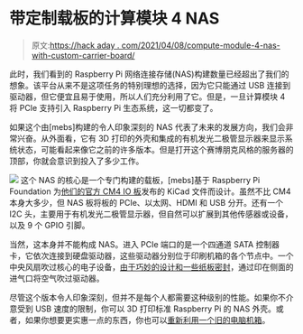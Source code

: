 # 带定制载板的计算模块 4 NAS

> 原文:[https://hack aday . com/2021/04/08/compute-module-4-nas-with-custom-carrier-board/](https://hackaday.com/2021/04/08/compute-module-4-nas-with-custom-carrier-board/)

此时，我们看到的 Raspberry Pi 网络连接存储(NAS)构建数量已经超出了我们的想象。该平台从来不是这项任务的特别理想的选择，因为它只能通过 USB 连接到驱动器，但它便宜且易于使用，所以人们充分利用了它。但是，一旦计算模块 4 将 PCIe 支持引入 Raspberry Pi 生态系统，这一切都变了。

如果这个由[mebs]构建的令人印象深刻的 NAS 代表了未来的发展方向，我们会非常兴奋。从外面看，它有 3D 打印的外壳和集成的有机发光二极管显示器来显示系统状态，可能看起来像它之前的许多版本。但是打开这个赛博朋克风格的服务器的顶部，你就会意识到投入了多少工作。

[![](../Images/68d1391b500e6661240b62eeae01a3d9.png)](https://hackaday.com/wp-content/uploads/2021/04/cm4nas_detail.jpg) 这个 NAS 的核心是一个专门构建的载板，[mebs]基于 Raspberry Pi Foundation 为[他们的官方 CM4 IO 板](https://hackaday.com/2020/10/19/new-raspberry-pi-4-compute-module-so-long-so-dimm-hello-pcie/)发布的 KiCad 文件而设计。虽然不比 CM4 本身大多少，但 NAS 板将板的 PCIe、以太网、HDMI 和 USB 分开。还有一个 I2C 头，主要用于有机发光二极管显示器，但自然可以扩展到其他传感器或设备，以及 9 个 GPIO 引脚。

当然，这本身并不能构成 NAS。进入 PCIe 端口的是一个四通道 SATA 控制器卡，它依次连接到硬盘驱动器，这些驱动器分别位于印刷机箱的各个节点中。一个中央风扇吹过核心的电子设备，[由于巧妙的设计和一些纸板密封](https://www.reddit.com/r/raspberry_pi/comments/mkbxss/cm4_custom_nas_complete/)，通过印在侧面的进气口将空气吹过驱动器。

尽管这个版本令人印象深刻，但并不是每个人都需要这种级别的性能。如果你不介意受到 USB 速度的限制，你可以 3D 打印标准 Raspberry Pi 的 NAS 外壳。或者，如果你想要更实惠一点的东西，你也可以[重新利用一个旧的电脑机箱](https://hackaday.com/2019/11/01/raspberry-pi-nas-makes-itself-at-home-in-donor-pc/)。